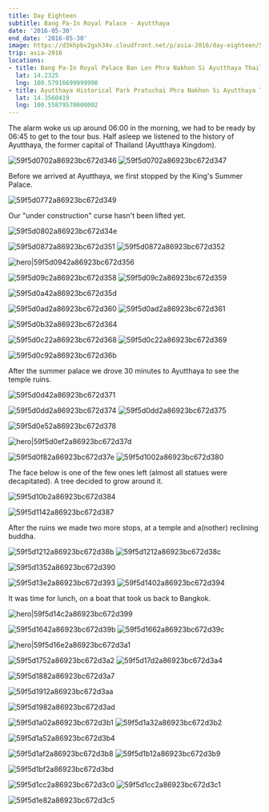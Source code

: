 ```yaml
---
title: Day Eighteen
subtitle: Bang Pa-In Royal Palace - Ayutthaya
date: '2016-05-30'
end_date: '2016-05-30'
image: https://d3khpbv2gxh34v.cloudfront.net/p/asia-2016/day-eighteen/59f5d0612a86923bc672d342.jpg
trip: asia-2016
locations:
- title: Bang Pa-In Royal Palace Ban Len Phra Nakhon Si Ayutthaya Thailand
  lat: 14.2325
  lng: 100.57916699999998
- title: Ayutthaya Historical Park Pratuchai Phra Nakhon Si Ayutthaya Thailand
  lat: 14.3560419
  lng: 100.55879570000002
---
```


The alarm woke us up around 06:00 in the morning, we had to be ready by 06:45 to get to the tour bus. Half asleep we listened to the history of Ayutthaya, the former capital of Thailand (Ayutthaya Kingdom).

![59f5d0702a86923bc672d346](https://d3khpbv2gxh34v.cloudfront.net/p/asia-2016/day-eighteen/59f5d0752a86923bc672d348.jpg "1.506")
![59f5d0702a86923bc672d347](https://d3khpbv2gxh34v.cloudfront.net/p/asia-2016/day-eighteen/59f5d07a2a86923bc672d34a.jpg "1.506")

Before we arrived at Ayutthaya, we first stopped by the King's Summer Palace.

![59f5d0772a86923bc672d349](https://d3khpbv2gxh34v.cloudfront.net/p/asia-2016/day-eighteen/59f5d07c2a86923bc672d34d.jpg "1.506")

Our "under construction" curse hasn't been lifted yet.

![59f5d0802a86923bc672d34e](https://d3khpbv2gxh34v.cloudfront.net/p/asia-2016/day-eighteen/59f5d0852a86923bc672d350.jpg "1.506")

![59f5d0872a86923bc672d351](https://d3khpbv2gxh34v.cloudfront.net/p/asia-2016/day-eighteen/59f5d0902a86923bc672d355.jpg "1.506")
![59f5d0872a86923bc672d352](https://d3khpbv2gxh34v.cloudfront.net/p/asia-2016/day-eighteen/59f5d08f2a86923bc672d354.jpg "1.506")

![hero|59f5d0942a86923bc672d356](https://d3khpbv2gxh34v.cloudfront.net/p/asia-2016/day-eighteen/59f5d0942a86923bc672d356.jpg "1.506")

![59f5d09c2a86923bc672d358](https://d3khpbv2gxh34v.cloudfront.net/p/asia-2016/day-eighteen/59f5d09e2a86923bc672d35a.jpg "1.506")
![59f5d09c2a86923bc672d359](https://d3khpbv2gxh34v.cloudfront.net/p/asia-2016/day-eighteen/59f5d0a12a86923bc672d35c.jpg "0.664")

![59f5d0a42a86923bc672d35d](https://d3khpbv2gxh34v.cloudfront.net/p/asia-2016/day-eighteen/59f5d0aa2a86923bc672d35f.jpg "1.506")

![59f5d0ad2a86923bc672d360](https://d3khpbv2gxh34v.cloudfront.net/p/asia-2016/day-eighteen/59f5d0b42a86923bc672d365.jpg "1.506")
![59f5d0ad2a86923bc672d361](https://d3khpbv2gxh34v.cloudfront.net/p/asia-2016/day-eighteen/59f5d0b22a86923bc672d363.jpg "1.506")

![59f5d0b32a86923bc672d364](https://d3khpbv2gxh34v.cloudfront.net/p/asia-2016/day-eighteen/59f5d0b72a86923bc672d367.jpg "1.5")

![59f5d0c22a86923bc672d368](https://d3khpbv2gxh34v.cloudfront.net/p/asia-2016/day-eighteen/59f5d0cc2a86923bc672d36e.jpg "1.506")
![59f5d0c22a86923bc672d369](https://d3khpbv2gxh34v.cloudfront.net/p/asia-2016/day-eighteen/59f5d0cb2a86923bc672d36c.jpg "1.506")

![59f5d0c92a86923bc672d36b](https://d3khpbv2gxh34v.cloudfront.net/p/asia-2016/day-eighteen/59f5d0d02a86923bc672d36f.jpg "1.506")

After the summer palace we drove 30 minutes to Ayutthaya to see the temple ruins.

![59f5d0d42a86923bc672d371](https://d3khpbv2gxh34v.cloudfront.net/p/asia-2016/day-eighteen/59f5d0d92a86923bc672d373.jpg "1.506")

![59f5d0dd2a86923bc672d374](https://d3khpbv2gxh34v.cloudfront.net/p/asia-2016/day-eighteen/59f5d0e52a86923bc672d379.jpg "1.506")
![59f5d0dd2a86923bc672d375](https://d3khpbv2gxh34v.cloudfront.net/p/asia-2016/day-eighteen/59f5d0e42a86923bc672d377.jpg "1.506")

![59f5d0e52a86923bc672d378](https://d3khpbv2gxh34v.cloudfront.net/p/asia-2016/day-eighteen/59f5d0e92a86923bc672d37b.jpg "1.506")

![hero|59f5d0ef2a86923bc672d37d](https://d3khpbv2gxh34v.cloudfront.net/p/asia-2016/day-eighteen/59f5d0ef2a86923bc672d37d.jpg "1.506")

![59f5d0f82a86923bc672d37e](https://d3khpbv2gxh34v.cloudfront.net/p/asia-2016/day-eighteen/59f5d0fc2a86923bc672d37f.jpg "1.5")
![59f5d1002a86923bc672d380](https://d3khpbv2gxh34v.cloudfront.net/p/asia-2016/day-eighteen/59f5d1062a86923bc672d382.jpg "1.506")

The face below is one of the few ones left (almost all statues were decapitated). A tree decided to grow around it.

![59f5d10b2a86923bc672d384](https://d3khpbv2gxh34v.cloudfront.net/p/asia-2016/day-eighteen/59f5d1112a86923bc672d385.jpg "1.506")

![59f5d1142a86923bc672d387](https://d3khpbv2gxh34v.cloudfront.net/p/asia-2016/day-eighteen/59f5d11a2a86923bc672d389.jpg "1.506")

After the ruins we made two more stops, at a temple and a(nother) reclining buddha.

![59f5d1212a86923bc672d38b](https://d3khpbv2gxh34v.cloudfront.net/p/asia-2016/day-eighteen/59f5d12a2a86923bc672d38f.jpg "1.5")
![59f5d1212a86923bc672d38c](https://d3khpbv2gxh34v.cloudfront.net/p/asia-2016/day-eighteen/59f5d1272a86923bc672d38e.jpg "1.5")

![59f5d1352a86923bc672d390](https://d3khpbv2gxh34v.cloudfront.net/p/asia-2016/day-eighteen/59f5d1392a86923bc672d392.jpg "1.506")

![59f5d13e2a86923bc672d393](https://d3khpbv2gxh34v.cloudfront.net/p/asia-2016/day-eighteen/59f5d1422a86923bc672d395.jpg "1.506")
![59f5d1402a86923bc672d394](https://d3khpbv2gxh34v.cloudfront.net/p/asia-2016/day-eighteen/59f5d1462a86923bc672d398.jpg "1.506")

It was time for lunch, on a boat that took us back to Bangkok.

![hero|59f5d14c2a86923bc672d399](https://d3khpbv2gxh34v.cloudfront.net/p/asia-2016/day-eighteen/59f5d14c2a86923bc672d399.jpg "2.41")

![59f5d1642a86923bc672d39b](https://d3khpbv2gxh34v.cloudfront.net/p/asia-2016/day-eighteen/59f5d1682a86923bc672d39d.jpg "1.506")
![59f5d1662a86923bc672d39c](https://d3khpbv2gxh34v.cloudfront.net/p/asia-2016/day-eighteen/59f5d16b2a86923bc672d39f.jpg "1.506")

![hero|59f5d16e2a86923bc672d3a1](https://d3khpbv2gxh34v.cloudfront.net/p/asia-2016/day-eighteen/59f5d16e2a86923bc672d3a1.jpg "1.657")

![59f5d1752a86923bc672d3a2](https://d3khpbv2gxh34v.cloudfront.net/p/asia-2016/day-eighteen/59f5d1792a86923bc672d3a3.jpg "1.506")
![59f5d17d2a86923bc672d3a4](https://d3khpbv2gxh34v.cloudfront.net/p/asia-2016/day-eighteen/59f5d1812a86923bc672d3a6.jpg "1.5")

![59f5d1882a86923bc672d3a7](https://d3khpbv2gxh34v.cloudfront.net/p/asia-2016/day-eighteen/59f5d18c2a86923bc672d3a8.jpg "1.506")

![59f5d1912a86923bc672d3aa](https://d3khpbv2gxh34v.cloudfront.net/p/asia-2016/day-eighteen/59f5d1942a86923bc672d3ac.jpg "1.506")

![59f5d1982a86923bc672d3ad](https://d3khpbv2gxh34v.cloudfront.net/p/asia-2016/day-eighteen/59f5d19c2a86923bc672d3b0.jpg "1.506")

![59f5d1a02a86923bc672d3b1](https://d3khpbv2gxh34v.cloudfront.net/p/asia-2016/day-eighteen/59f5d1a32a86923bc672d3b3.jpg "1.506")
![59f5d1a32a86923bc672d3b2](https://d3khpbv2gxh34v.cloudfront.net/p/asia-2016/day-eighteen/59f5d1aa2a86923bc672d3b5.jpg "1.506")

![59f5d1a52a86923bc672d3b4](https://d3khpbv2gxh34v.cloudfront.net/p/asia-2016/day-eighteen/59f5d1ac2a86923bc672d3b7.jpg "1.506")

![59f5d1af2a86923bc672d3b8](https://d3khpbv2gxh34v.cloudfront.net/p/asia-2016/day-eighteen/59f5d1b62a86923bc672d3bb.jpg "1.506")
![59f5d1b12a86923bc672d3b9](https://d3khpbv2gxh34v.cloudfront.net/p/asia-2016/day-eighteen/59f5d1b72a86923bc672d3bc.jpg "1.506")

![59f5d1bf2a86923bc672d3bd](https://d3khpbv2gxh34v.cloudfront.net/p/asia-2016/day-eighteen/59f5d1c32a86923bc672d3bf.jpg "1.5")

![59f5d1cc2a86923bc672d3c0](https://d3khpbv2gxh34v.cloudfront.net/p/asia-2016/day-eighteen/59f5d1d22a86923bc672d3c4.jpg "1.586")
![59f5d1cc2a86923bc672d3c1](https://d3khpbv2gxh34v.cloudfront.net/p/asia-2016/day-eighteen/59f5d1cf2a86923bc672d3c3.jpg "1.506")

![59f5d1e82a86923bc672d3c5](https://d3khpbv2gxh34v.cloudfront.net/p/asia-2016/day-eighteen/59f5d1ec2a86923bc672d3c6.jpg "1.5")

